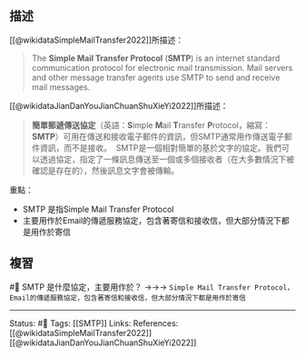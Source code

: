 

## 描述
[[@wikidataSimpleMailTransfer2022]]所描述：
> The **Simple Mail Transfer Protocol** (**SMTP**) is an internet standard communication protocol for electronic mail transmission. Mail servers and other message transfer agents use SMTP to send and receive mail messages.

[[@wikidataJianDanYouJianChuanShuXieYi2022]]所描述：
> **簡單郵遞傳送協定**（英語：**S**imple **M**ail **T**ransfer **P**rotocol，縮寫：**SMTP**）可用在傳送和接收電子郵件的資訊，但SMTP通常用作傳送電子郵件資訊，而不是接收。 
> SMTP是一個相對簡單的基於文字的協定。我們可以透過協定，指定了一條訊息傳送至一個或多個接收者（在大多數情況下被確認是存在的），然後訊息文字會被傳輸。



重點：
- SMTP 是指Simple Mail Transfer Protocol
- 主要用作於Email的傳遞服務協定，包含著寄信和接收信，但大部分情況下都是用作於寄信
## 複習
#🧠  SMTP 是什麼協定，主要用作於？ ->->-> `Simple Mail Transfer Protocol，Email的傳遞服務協定，包含著寄信和接收信，但大部分情況下都是用作於寄信`
<!--SR:!2022-08-06,26,250-->

---
Status: #🌱 
Tags:
[[SMTP]]
Links:
References:
[[@wikidataSimpleMailTransfer2022]]
[[@wikidataJianDanYouJianChuanShuXieYi2022]]